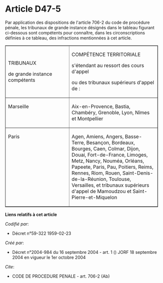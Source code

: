 # Article D47-5

Par application des dispositions de l'article 706-2 du code de procédure pénale, les tribunaux de grande instance désignés
dans le tableau figurant ci-dessous sont compétents pour connaître, dans les circonscriptions définies à ce tableau, des
infractions mentionnées à cet article.

<table cellspacing="0" width="605" align="center" border="1" cellpadding="0">
  <tbody>
    <tr>
      <td width="245">

TRIBUNAUX

de grande instance compétents

</td>
      <td width="360">

COMPÉTENCE TERRITORIALE

s'étendant au ressort des cours d'appel

ou des tribunaux supérieurs d'appel de :

</td>
    </tr>
    <tr>
      <td width="245" valign="top">

Marseille

</td>
      <td valign="top" width="360">

Aix-en-Provence, Bastia, Chambéry, Grenoble, Lyon, Nîmes et Montpellier

</td>
    </tr>
    <tr>
      <td width="245" valign="top">

Paris

</td>
      <td valign="top" width="360">

Agen, Amiens, Angers, Basse-Terre, Besançon, Bordeaux, Bourges, Caen, Colmar, Dijon, Douai, Fort-de-France, Limoges, Metz,
Nancy, Nouméa, Orléans, Papeete, Paris, Pau, Poitiers, Reims, Rennes, Riom, Rouen, Saint-Denis-de-la-Réunion, Toulouse,
Versailles, et tribunaux supérieurs d'appel de Mamoudzou et Saint-Pierre-et-Miquelon

</td>
    </tr>
  </tbody>
</table>

**Liens relatifs à cet article**

_Codifié par_:

  - Décret n°59-322 1959-02-23

_Créé par_:

  - Décret n°2004-984 du 16 septembre 2004 - art. 1 () JORF 18 septembre 2004 en vigueur le 1er octobre 2004

_Cite_:

  - CODE DE PROCEDURE PENALE - art. 706-2 (Ab)
